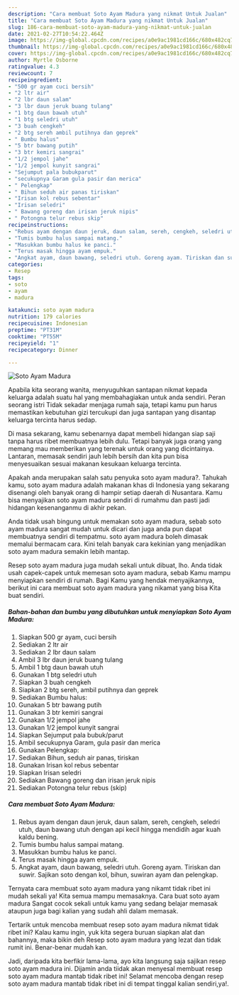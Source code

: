 ```yaml
---
description: "Cara membuat Soto Ayam Madura yang nikmat Untuk Jualan"
title: "Cara membuat Soto Ayam Madura yang nikmat Untuk Jualan"
slug: 186-cara-membuat-soto-ayam-madura-yang-nikmat-untuk-jualan
date: 2021-02-27T10:54:22.464Z
image: https://img-global.cpcdn.com/recipes/a0e9ac1981cd166c/680x482cq70/soto-ayam-madura-foto-resep-utama.jpg
thumbnail: https://img-global.cpcdn.com/recipes/a0e9ac1981cd166c/680x482cq70/soto-ayam-madura-foto-resep-utama.jpg
cover: https://img-global.cpcdn.com/recipes/a0e9ac1981cd166c/680x482cq70/soto-ayam-madura-foto-resep-utama.jpg
author: Myrtle Osborne
ratingvalue: 4.3
reviewcount: 7
recipeingredient:
- "500 gr ayam cuci bersih"
- "2 ltr air"
- "2 lbr daun salam"
- "3 lbr daun jeruk buang tulang"
- "1 btg daun bawah utuh"
- "1 btg seledri utuh"
- "3 buah cengkeh"
- "2 btg sereh ambil putihnya dan geprek"
- " Bumbu halus"
- "5 btr bawang putih"
- "3 btr kemiri sangrai"
- "1/2 jempol jahe"
- "1/2 jempol kunyit sangrai"
- "Sejumput pala bubukparut"
- "secukupnya Garam gula pasir dan merica"
- " Pelengkap"
- " Bihun seduh air panas tiriskan"
- "Irisan kol rebus sebentar"
- "Irisan seledri"
- " Bawang goreng dan irisan jeruk nipis"
- " Potongna telur rebus skip"
recipeinstructions:
- "Rebus ayam dengan daun jeruk, daun salam, sereh, cengkeh, seledri utuh, daun bawang utuh dengan api kecil hingga mendidih agar kuah kaldu bening."
- "Tumis bumbu halus sampai matang."
- "Masukkan bumbu halus ke panci."
- "Terus masak hingga ayam empuk."
- "Angkat ayam, daun bawang, seledri utuh. Goreng ayam. Tiriskan dan suwir. Sajikan soto dengan kol, bihun, suwiran ayam dan pelengkap."
categories:
- Resep
tags:
- soto
- ayam
- madura

katakunci: soto ayam madura 
nutrition: 179 calories
recipecuisine: Indonesian
preptime: "PT31M"
cooktime: "PT55M"
recipeyield: "1"
recipecategory: Dinner

---
```



![Soto Ayam Madura](https://img-global.cpcdn.com/recipes/a0e9ac1981cd166c/680x482cq70/soto-ayam-madura-foto-resep-utama.jpg)

Apabila kita seorang wanita, menyuguhkan santapan nikmat kepada keluarga adalah suatu hal yang membahagiakan untuk anda sendiri. Peran seorang istri Tidak sekadar menjaga rumah saja, tetapi kamu pun harus memastikan kebutuhan gizi tercukupi dan juga santapan yang disantap keluarga tercinta harus sedap.

Di masa  sekarang, kamu sebenarnya dapat membeli hidangan siap saji tanpa harus ribet membuatnya lebih dulu. Tetapi banyak juga orang yang memang mau memberikan yang terenak untuk orang yang dicintainya. Lantaran, memasak sendiri jauh lebih bersih dan kita pun bisa menyesuaikan sesuai makanan kesukaan keluarga tercinta. 



Apakah anda merupakan salah satu penyuka soto ayam madura?. Tahukah kamu, soto ayam madura adalah makanan khas di Indonesia yang sekarang disenangi oleh banyak orang di hampir setiap daerah di Nusantara. Kamu bisa menyajikan soto ayam madura sendiri di rumahmu dan pasti jadi hidangan kesenanganmu di akhir pekan.

Anda tidak usah bingung untuk memakan soto ayam madura, sebab soto ayam madura sangat mudah untuk dicari dan juga anda pun dapat membuatnya sendiri di tempatmu. soto ayam madura boleh dimasak memalui bermacam cara. Kini telah banyak cara kekinian yang menjadikan soto ayam madura semakin lebih mantap.

Resep soto ayam madura juga mudah sekali untuk dibuat, lho. Anda tidak usah capek-capek untuk memesan soto ayam madura, sebab Kamu mampu menyiapkan sendiri di rumah. Bagi Kamu yang hendak menyajikannya, berikut ini cara membuat soto ayam madura yang nikamat yang bisa Kita buat sendiri.

<!--inarticleads1-->

##### Bahan-bahan dan bumbu yang dibutuhkan untuk menyiapkan Soto Ayam Madura:

1. Siapkan 500 gr ayam, cuci bersih
1. Sediakan 2 ltr air
1. Sediakan 2 lbr daun salam
1. Ambil 3 lbr daun jeruk buang tulang
1. Ambil 1 btg daun bawah utuh
1. Gunakan 1 btg seledri utuh
1. Siapkan 3 buah cengkeh
1. Siapkan 2 btg sereh, ambil putihnya dan geprek
1. Sediakan  Bumbu halus:
1. Gunakan 5 btr bawang putih
1. Gunakan 3 btr kemiri sangrai
1. Gunakan 1/2 jempol jahe
1. Gunakan 1/2 jempol kunyit sangrai
1. Siapkan Sejumput pala bubuk/parut
1. Ambil secukupnya Garam, gula pasir dan merica
1. Gunakan  Pelengkap:
1. Sediakan  Bihun, seduh air panas, tiriskan
1. Gunakan Irisan kol rebus sebentar
1. Siapkan Irisan seledri
1. Sediakan  Bawang goreng dan irisan jeruk nipis
1. Sediakan  Potongna telur rebus (skip)




<!--inarticleads2-->

##### Cara membuat Soto Ayam Madura:

1. Rebus ayam dengan daun jeruk, daun salam, sereh, cengkeh, seledri utuh, daun bawang utuh dengan api kecil hingga mendidih agar kuah kaldu bening.
1. Tumis bumbu halus sampai matang.
1. Masukkan bumbu halus ke panci.
1. Terus masak hingga ayam empuk.
1. Angkat ayam, daun bawang, seledri utuh. Goreng ayam. Tiriskan dan suwir. Sajikan soto dengan kol, bihun, suwiran ayam dan pelengkap.




Ternyata cara membuat soto ayam madura yang nikamt tidak ribet ini mudah sekali ya! Kita semua mampu memasaknya. Cara buat soto ayam madura Sangat cocok sekali untuk kamu yang sedang belajar memasak ataupun juga bagi kalian yang sudah ahli dalam memasak.

Tertarik untuk mencoba membuat resep soto ayam madura nikmat tidak ribet ini? Kalau kamu ingin, yuk kita segera buruan siapkan alat dan bahannya, maka bikin deh Resep soto ayam madura yang lezat dan tidak rumit ini. Benar-benar mudah kan. 

Jadi, daripada kita berfikir lama-lama, ayo kita langsung saja sajikan resep soto ayam madura ini. Dijamin anda tiidak akan menyesal membuat resep soto ayam madura mantab tidak ribet ini! Selamat mencoba dengan resep soto ayam madura mantab tidak ribet ini di tempat tinggal kalian sendiri,ya!.

